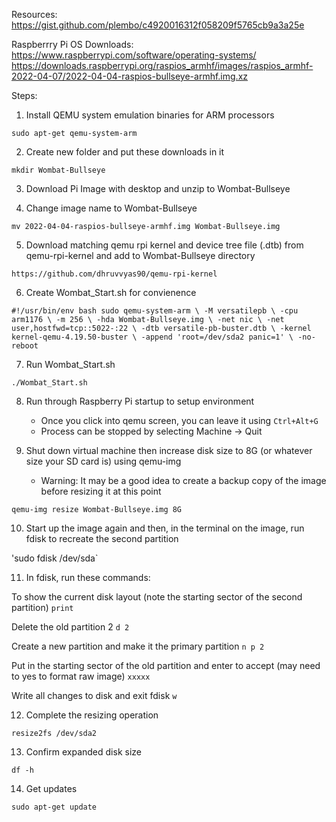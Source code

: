 Resources:
https://gist.github.com/plembo/c4920016312f058209f5765cb9a3a25e

Raspberrry Pi OS Downloads:
https://www.raspberrypi.com/software/operating-systems/
https://downloads.raspberrypi.org/raspios_armhf/images/raspios_armhf-2022-04-07/2022-04-04-raspios-bullseye-armhf.img.xz

Steps:

1. Install QEMU system emulation binaries for ARM processors

`sudo apt-get qemu-system-arm`

2. Create new folder and put these downloads in it

`mkdir Wombat-Bullseye`

3. Download Pi Image with desktop and unzip to Wombat-Bullseye

4. Change image name to Wombat-Bullseye

`mv 2022-04-04-raspios-bullseye-armhf.img Wombat-Bullseye.img`

5. Download matching qemu rpi kernel and device tree file (.dtb) from qemu-rpi-kernel and add to Wombat-Bullseye directory

`https://github.com/dhruvvyas90/qemu-rpi-kernel`

6. Create Wombat_Start.sh for convienence

`#!/usr/bin/env bash
sudo qemu-system-arm \
  -M versatilepb \
  -cpu arm1176 \
  -m 256 \
  -hda Wombat-Bullseye.img \
  -net nic \
  -net user,hostfwd=tcp::5022-:22 \
  -dtb versatile-pb-buster.dtb \
  -kernel kernel-qemu-4.19.50-buster \
  -append 'root=/dev/sda2 panic=1' \
  -no-reboot
`

7. Run Wombat_Start.sh

`./Wombat_Start.sh`

8. Run through Raspberry Pi startup to setup environment
	- Once you click into qemu screen, you can leave it using `Ctrl+Alt+G`
	- Process can be stopped by selecting Machine -> Quit

9. Shut down virtual machine then increase disk size to 8G (or whatever size your SD card is) using qemu-img 
	- Warning: It may be a good idea to create a backup copy of the image before resizing it at this point
	
`qemu-img resize Wombat-Bullseye.img 8G`

10. Start up the image again and then, in the terminal on the image, run fdisk to recreate the second partition

'sudo fdisk /dev/sda`

11. In fdisk, run these commands:

To show the current disk layout (note the starting sector of the second partition)
`print`

Delete the old partition 2
`d
2`

Create a new partition and make it the primary partition
`n
p
2`

Put in the starting sector of the old partition and enter to accept (may need to yes to format raw image)
`xxxxx`

Write all changes to disk and exit fdisk
`w`

12. Complete the resizing operation

`resize2fs /dev/sda2`

13. Confirm expanded disk size

`df -h`

14. Get updates

`sudo apt-get update`
